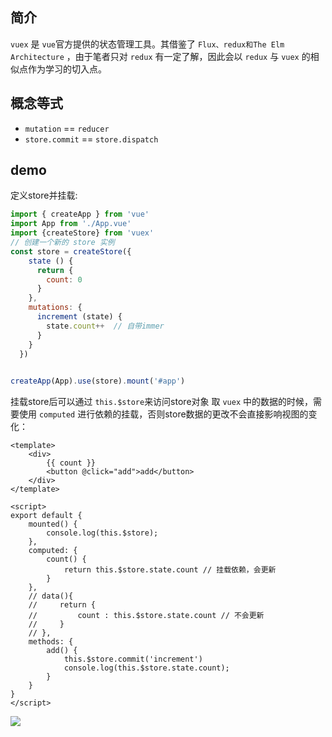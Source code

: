 ## 简介

`vuex` 是 `vue`官方提供的状态管理工具。其借鉴了 `Flux、redux和The Elm Architecture` ，由于笔者只对 `redux` 有一定了解，因此会以 `redux` 与 `vuex` 的相似点作为学习的切入点。

## 概念等式

-   `mutation` == `reducer`
-   `store.commit` == `store.dispatch`

## demo

定义store并挂载:

```js
import { createApp } from 'vue'
import App from './App.vue'
import {createStore} from 'vuex'
// 创建一个新的 store 实例
const store = createStore({
    state () {
      return {
        count: 0
      }
    },
    mutations: {
      increment (state) {
        state.count++  // 自带immer
      }
    }
  })
  

createApp(App).use(store).mount('#app')

```

挂载store后可以通过 `this.$store`来访问store对象 取 `vuex` 中的数据的时候，需要使用 `computed` 进行依赖的挂载，否则store数据的更改不会直接影响视图的变化：


```vue
<template>
    <div>
        {{ count }}
        <button @click="add">add</button>
    </div>
</template>

<script>
export default {
    mounted() {
        console.log(this.$store);
    },
    computed: {
        count() {
            return this.$store.state.count // 挂载依赖，会更新
        }
    },
    // data(){
    //     return {
    //         count : this.$store.state.count // 不会更新
    //     }
    // },
    methods: {
        add() {
            this.$store.commit('increment')
            console.log(this.$store.state.count);
        }
    }
}
</script>

```

![](https://linyc.oss-cn-beijing.aliyuncs.com/vuex.gif)

